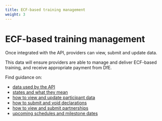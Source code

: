 ```yaml
---
title: ECF-based training management
weight: 3
---
```


# ECF-based training management

Once integrated with the API, providers can view, submit and update data. 

This data will ensure providers are able to manage and deliver ECF-based training, and receive appropriate payment from DfE.

Find guidance on: 

* [data used by the API](/api-reference/ecf/defintions-and-states)
* [states and what they mean](/api-reference/ecf/defintions-and-states/#data-states-and-what-they-mean)
* [how to view and update participant data](/api-reference/ecf/guidance/#view-and-update-participant-data)
* [how to submit and void declarations](/api-reference/ecf/guidance/#submit-view-and-void-declarations)
* [how to view and submit partnerships](/api-reference/ecf/guidance/#how-to-view-submit-and-update-partnerships)
* [upcoming schedules and milestone dates](/api-reference/ecf/schedules-and-milestone-dates)